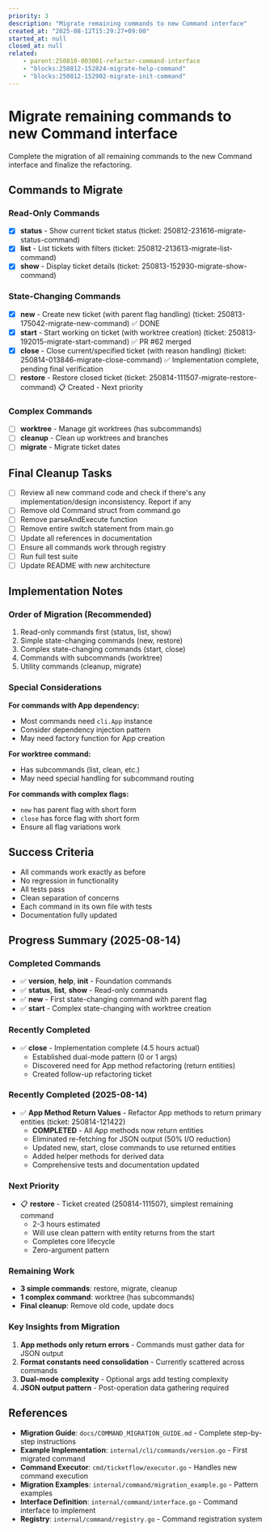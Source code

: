 ```yaml
---
priority: 3
description: "Migrate remaining commands to new Command interface"
created_at: "2025-08-12T15:29:27+09:00"
started_at: null
closed_at: null
related:
    - parent:250810-003001-refactor-command-interface
    - "blocks:250812-152824-migrate-help-command"
    - "blocks:250812-152902-migrate-init-command"
---
```


# Migrate remaining commands to new Command interface

Complete the migration of all remaining commands to the new Command interface and finalize the refactoring.

## Commands to Migrate

### Read-Only Commands
- [x] **status** - Show current ticket status (ticket: 250812-231616-migrate-status-command)
- [x] **list** - List tickets with filters (ticket: 250812-213613-migrate-list-command)
- [x] **show** - Display ticket details (ticket: 250813-152930-migrate-show-command)

### State-Changing Commands
- [x] **new** - Create new ticket (with parent flag handling) (ticket: 250813-175042-migrate-new-command) ✅ DONE
- [x] **start** - Start working on ticket (with worktree creation) (ticket: 250813-192015-migrate-start-command) ✅ PR #62 merged
- [x] **close** - Close current/specified ticket (with reason handling) (ticket: 250814-013846-migrate-close-command) ✅ Implementation complete, pending final verification
- [ ] **restore** - Restore closed ticket (ticket: 250814-111507-migrate-restore-command) 📋 Created - Next priority

### Complex Commands
- [ ] **worktree** - Manage git worktrees (has subcommands)
- [ ] **cleanup** - Clean up worktrees and branches
- [ ] **migrate** - Migrate ticket dates

## Final Cleanup Tasks

- [ ] Review all new command code and check if there's any implementation/design inconsistency. Report if any
- [ ] Remove old Command struct from command.go
- [ ] Remove parseAndExecute function  
- [ ] Remove entire switch statement from main.go
- [ ] Update all references in documentation
- [ ] Ensure all commands work through registry
- [ ] Run full test suite
- [ ] Update README with new architecture

## Implementation Notes

### Order of Migration (Recommended)
1. Read-only commands first (status, list, show)
2. Simple state-changing commands (new, restore)
3. Complex state-changing commands (start, close)
4. Commands with subcommands (worktree)
5. Utility commands (cleanup, migrate)

### Special Considerations

**For commands with App dependency:**
- Most commands need `cli.App` instance
- Consider dependency injection pattern
- May need factory function for App creation

**For worktree command:**
- Has subcommands (list, clean, etc.)
- May need special handling for subcommand routing

**For commands with complex flags:**
- `new` has parent flag with short form
- `close` has force flag with short form
- Ensure all flag variations work

## Success Criteria

- All commands work exactly as before
- No regression in functionality
- All tests pass
- Clean separation of concerns
- Each command in its own file with tests
- Documentation fully updated

## Progress Summary (2025-08-14)

### Completed Commands
- ✅ **version**, **help**, **init** - Foundation commands
- ✅ **status**, **list**, **show** - Read-only commands  
- ✅ **new** - First state-changing command with parent flag
- ✅ **start** - Complex state-changing with worktree creation

### Recently Completed
- ✅ **close** - Implementation complete (4.5 hours actual)
  - Established dual-mode pattern (0 or 1 args)
  - Discovered need for App method refactoring (return entities)
  - Created follow-up refactoring ticket

### Recently Completed (2025-08-14)
- ✅ **App Method Return Values** - Refactor App methods to return primary entities (ticket: 250814-121422)
  - **COMPLETED** - All App methods now return entities
  - Eliminated re-fetching for JSON output (50% I/O reduction)
  - Updated new, start, close commands to use returned entities
  - Added helper methods for derived data
  - Comprehensive tests and documentation updated

### Next Priority
- 📋 **restore** - Ticket created (250814-111507), simplest remaining command
  - 2-3 hours estimated
  - Will use clean pattern with entity returns from the start
  - Completes core lifecycle
  - Zero-argument pattern

### Remaining Work
- **3 simple commands**: restore, migrate, cleanup
- **1 complex command**: worktree (has subcommands)
- **Final cleanup**: Remove old code, update docs

### Key Insights from Migration
1. **App methods only return errors** - Commands must gather data for JSON output
2. **Format constants need consolidation** - Currently scattered across commands
3. **Dual-mode complexity** - Optional args add testing complexity
4. **JSON output pattern** - Post-operation data gathering required

## References

- **Migration Guide**: `docs/COMMAND_MIGRATION_GUIDE.md` - Complete step-by-step instructions
- **Example Implementation**: `internal/cli/commands/version.go` - First migrated command
- **Command Executor**: `cmd/ticketflow/executor.go` - Handles new command execution
- **Migration Examples**: `internal/command/migration_example.go` - Pattern examples
- **Interface Definition**: `internal/command/interface.go` - Command interface to implement
- **Registry**: `internal/command/registry.go` - Command registration system
